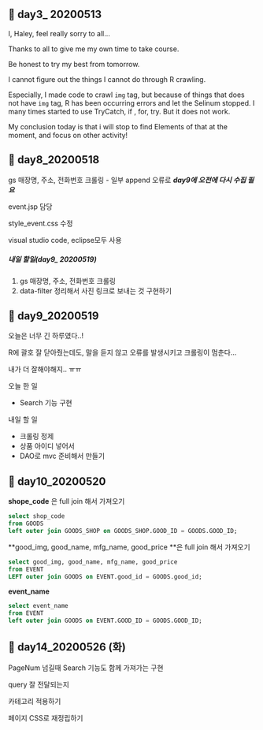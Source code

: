 ## :green_book: day3_ 20200513

I, Haley, feel really sorry to all...



Thanks to all to give me my own time to take course.

Be honest to try my best from tomorrow. 



I cannot figure out the things I cannot do through R crawling. 

Especially, I made code to crawl `img` tag, but because of things that does not have `img` tag, R has been occurring errors and let the Selinum stopped. I many times started to use TryCatch, if , for, try. But it does not work.



My conclusion today is that i will stop to find Elements of that at the moment, and focus on other activity!





## :green_book: day8_20200518

gs 매장명, 주소, 전화번호 크롤링 - 일부 append 오류로 ***day9에 오전에 다시 수집 필요***

event.jsp 담당

style_event.css 수정 

visual studio code, eclipse모두 사용 

##### 내일 할일(day9_ 20200519) 

1. gs 매장명, 주소, 전화번호 크롤링
2. data-filter 정리해서 사진 링크로 보내는 것 구현하기



## :green_book: day9_20200519

오늘은 너무 긴 하루였다..!

R에  괄호 잘 닫아줬는데도, 말을 듣지 않고 오류를 발생시키고 크롤링이 멈춘다...

내가 더 잘해야해지.. ㅠㅠ

오늘 한 일 

- Search 기능 구현

내일 할 일 

* 크롤링 정제
* 상품 아이디 넣어서
* DAO로 mvc 준비해서 만들기



## :green_book: day10_20200520

**shope_code** 은 full join 해서 가져오기

```sql
select shop_code
from GOODS
left outer join GOODS_SHOP on GOODS_SHOP.GOOD_ID = GOODS.GOOD_ID;
```

**good_img, good_name, mfg_name, good_price **은 full join 해서 가져오기

```sql
select good_img, good_name, mfg_name, good_price
from EVENT
LEFT outer join GOODS on EVENT.good_id = GOODS.good_id;
```

**event_name**

```sql
select event_name
from EVENT
left outer join GOODS on EVENT.GOOD_ID = GOODS.GOOD_ID;
```







## :green_book: day14_20200526 (화)

PageNum 넘길때 Search 기능도 함께 가져가는 구현

query 잘 전달되는지

카테고리 적용하기

페이지 CSS로 재정립하기

